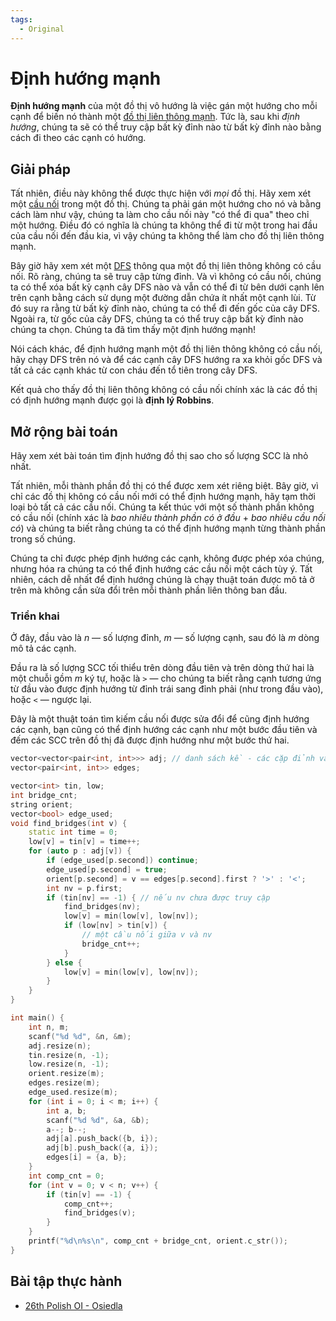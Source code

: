 ```yaml
---
tags:
  - Original
---
```


# Định hướng mạnh

**Định hướng mạnh** của một đồ thị vô hướng là việc gán một hướng cho mỗi cạnh để biến nó thành một [đồ thị liên thông mạnh](strongly-connected-components.md).
Tức là, sau khi *định hướng*, chúng ta sẽ có thể truy cập bất kỳ đỉnh nào từ bất kỳ đỉnh nào bằng cách đi theo các cạnh có hướng.

## Giải pháp

Tất nhiên, điều này không thể được thực hiện với *mọi* đồ thị.
Hãy xem xét một [cầu nối](bridge-searching.md) trong một đồ thị.
Chúng ta phải gán một hướng cho nó và bằng cách làm như vậy, chúng ta làm cho cầu nối này "có thể đi qua" theo chỉ một hướng. Điều đó có nghĩa là chúng ta không thể đi từ một trong hai đầu của cầu nối đến đầu kia, vì vậy chúng ta không thể làm cho đồ thị liên thông mạnh.

Bây giờ hãy xem xét một [DFS](depth-first-search.md) thông qua một đồ thị liên thông không có cầu nối.
Rõ ràng, chúng ta sẽ truy cập từng đỉnh.
Và vì không có cầu nối, chúng ta có thể xóa bất kỳ cạnh cây DFS nào và vẫn có thể đi
từ bên dưới cạnh lên trên cạnh bằng cách sử dụng một đường dẫn chứa ít nhất một cạnh lùi.
Từ đó suy ra rằng từ bất kỳ đỉnh nào, chúng ta có thể đi đến gốc của cây DFS.
Ngoài ra, từ gốc của cây DFS, chúng ta có thể truy cập bất kỳ đỉnh nào chúng ta chọn.
Chúng ta đã tìm thấy một định hướng mạnh!

Nói cách khác, để định hướng mạnh một đồ thị liên thông không có cầu nối,
hãy chạy DFS trên nó và để các cạnh cây DFS hướng ra xa khỏi gốc DFS và
tất cả các cạnh khác từ con cháu đến tổ tiên trong cây DFS.

Kết quả cho thấy đồ thị liên thông không có cầu nối chính xác là các đồ thị có định hướng mạnh được gọi là **định lý Robbins**.

## Mở rộng bài toán

Hãy xem xét bài toán tìm định hướng đồ thị sao cho số lượng SCC là nhỏ nhất.

Tất nhiên, mỗi thành phần đồ thị có thể được xem xét riêng biệt.
Bây giờ, vì chỉ các đồ thị không có cầu nối mới có thể định hướng mạnh, hãy tạm thời loại bỏ tất cả các cầu nối.
Chúng ta kết thúc với một số thành phần không có cầu nối
(chính xác là *bao nhiêu thành phần có ở đầu* + *bao nhiêu cầu nối có*)
và chúng ta biết rằng chúng ta có thể định hướng mạnh từng thành phần trong số chúng.

Chúng ta chỉ được phép định hướng các cạnh, không được phép xóa chúng, nhưng hóa ra chúng ta có thể định hướng các cầu nối một cách tùy ý.
Tất nhiên, cách dễ nhất để định hướng chúng là chạy thuật toán được mô tả ở trên mà không cần sửa đổi trên mỗi thành phần liên thông ban đầu.

### Triển khai

Ở đây, đầu vào là *n* — số lượng đỉnh, *m* — số lượng cạnh, sau đó là *m* dòng mô tả các cạnh.

Đầu ra là số lượng SCC tối thiểu trên dòng đầu tiên và trên dòng thứ hai
là một chuỗi gồm *m* ký tự,
hoặc là `>` — cho chúng ta biết rằng cạnh tương ứng từ đầu vào
được định hướng từ đỉnh trái sang đỉnh phải (như trong đầu vào),
hoặc `<` — ngược lại.

Đây là một thuật toán tìm kiếm cầu nối được sửa đổi để cũng định hướng các cạnh,
bạn cũng có thể định hướng các cạnh như một bước đầu tiên và đếm các SCC trên đồ thị đã được định hướng như một bước thứ hai.

```cpp
vector<vector<pair<int, int>>> adj; // danh sách kề - các cặp đỉnh và cạnh
vector<pair<int, int>> edges;

vector<int> tin, low;
int bridge_cnt;
string orient;
vector<bool> edge_used;
void find_bridges(int v) {
	static int time = 0;
	low[v] = tin[v] = time++;
	for (auto p : adj[v]) {
		if (edge_used[p.second]) continue;
		edge_used[p.second] = true;
		orient[p.second] = v == edges[p.second].first ? '>' : '<';
		int nv = p.first;
		if (tin[nv] == -1) { // nếu nv chưa được truy cập
			find_bridges(nv);
			low[v] = min(low[v], low[nv]);
			if (low[nv] > tin[v]) {
				// một cầu nối giữa v và nv
				bridge_cnt++;
			}
		} else {
			low[v] = min(low[v], low[nv]);
		}
	}
}

int main() {
	int n, m;
	scanf("%d %d", &n, &m);
	adj.resize(n);
	tin.resize(n, -1);
	low.resize(n, -1);
	orient.resize(m);
	edges.resize(m);
	edge_used.resize(m);
	for (int i = 0; i < m; i++) {
		int a, b;
		scanf("%d %d", &a, &b);
		a--; b--;
		adj[a].push_back({b, i});
		adj[b].push_back({a, i});
		edges[i] = {a, b};
	}
	int comp_cnt = 0;
	for (int v = 0; v < n; v++) {
		if (tin[v] == -1) {
			comp_cnt++;
			find_bridges(v);
		}
	}
	printf("%d\n%s\n", comp_cnt + bridge_cnt, orient.c_str());
}
```

## Bài tập thực hành

* [26th Polish OI - Osiedla](https://szkopul.edu.pl/problemset/problem/nldsb4EW1YuZykBlf4lcZL1Y/site/)


